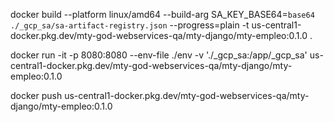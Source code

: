
docker build --platform linux/amd64 --build-arg SA_KEY_BASE64=`base64 ./_gcp_sa/sa-artifact-registry.json` --progress=plain -t us-central1-docker.pkg.dev/mty-god-webservices-qa/mty-django/mty-empleo:0.1.0 .

docker run -it -p 8080:8080 --env-file ./env -v './_gcp_sa:/app/_gcp_sa' us-central1-docker.pkg.dev/mty-god-webservices-qa/mty-django/mty-empleo:0.1.0

docker push us-central1-docker.pkg.dev/mty-god-webservices-qa/mty-django/mty-empleo:0.1.0